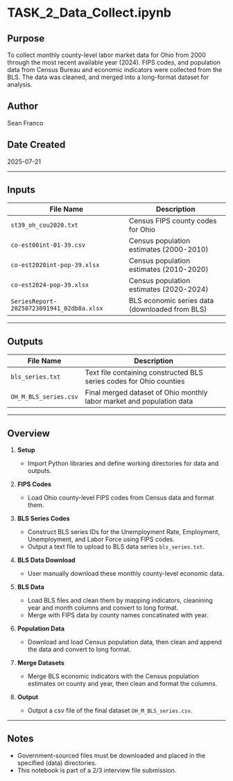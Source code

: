 # TASK_2_Data_Collect.ipynb

## Purpose
To collect monthly county-level labor market data for Ohio from 2000 through the most recent available year (2024). FIPS codes,  and population data from Census Bureau and economic indicators were collected from the BLS. The data was cleaned, and merged into a long-format dataset for analysis.

## Author
Sean Franco

## Date Created
2025-07-21

---

## Inputs

| File Name                                   | Description                                    | 
|---------------------------------------------|------------------------------------------------|
| `st39_oh_cou2020.txt`                       | Census FIPS county codes for Ohio              |
| `co-est00int-01-39.csv`                     | Census population estimates (2000-2010)        | 
| `co-est2020int-pop-39.xlsx`                 | Census population estimates (2010-2020)        | 
| `co-est2024-pop-39.xlsx`                    | Census population estimates (2020-2024)        | 
| `SeriesReport-20250723091941_02db8a.xlsx`   | BLS economic series data (downloaded from BLS) |

---

## Outputs

| File Name             | Description                                                           | 
|-----------------------|-----------------------------------------------------------------------|
| `bls_series.txt`      | Text file containing constructed BLS series codes for Ohio counties   |
| `OH_M_BLS_series.csv` | Final merged dataset of Ohio monthly labor market and population data | 

---

## Overview

1. **Setup**  
   - Import Python libraries and define working directories for data and outputs. 

2. **FIPS Codes**  
   - Load Ohio county-level FIPS codes from Census data and format them.

3. **BLS Series Codes**  
   - Construct BLS series IDs for the Unemployment Rate, Employment, Unemployment, and Labor Force using FIPS codes.
   - Output a text file to upload to BLS data series `bls_series.txt`.

4. **BLS Data Download**  
   - User manually download these monthly county-level economic data.

5. **BLS Data**  
   - Load BLS files and clean them by mapping indicators, cleanining year and month columns and convert to long format.
   - Merge with FIPS data by county names concatinated with year.

6. **Population Data**  
   - Download and load Census population data, then clean and append the data and convert to long format.

7. **Merge Datasets**  
   - Merge BLS economic indicators with the Census population estimates on county and year, then clean and format the columns.

8. **Output**  
   - Output a csv file of the final dataset `OH_M_BLS_series.csv`.

---

## Notes

- Government-sourced files must be downloaded and placed in the specified (data) directories.
- This notebook is part of a 2/3 interview file submission.